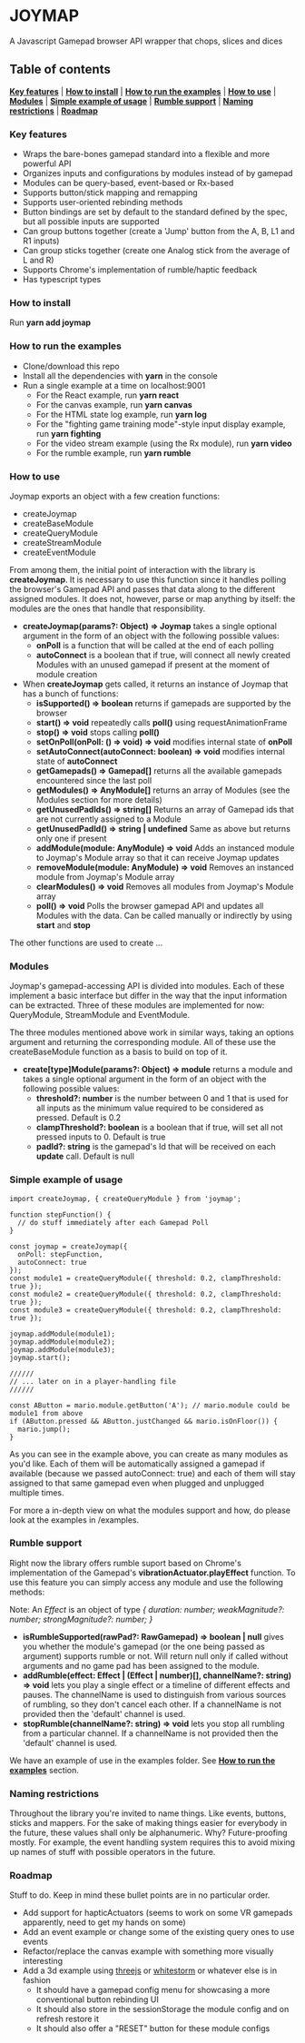 # JOYMAP

A Javascript Gamepad browser API wrapper that chops, slices and dices

## Table of contents

**[Key features](#key-features)** |
**[How to install](#how-to-install)** |
**[How to run the examples](#how-to-run-the-examples)** |
**[How to use](#how-to-use)** |
**[Modules](#modules)** |
**[Simple example of usage](#simple-example-of-usage)** |
**[Rumble support](#rumble-support)** |
**[Naming restrictions](#naming-restrictions)** |
**[Roadmap](#roadmap)**

### Key features

* Wraps the bare-bones gamepad standard into a flexible and more powerful API
* Organizes inputs and configurations by modules instead of by gamepad
* Modules can be query-based, event-based or Rx-based
* Supports button/stick mapping and remapping
* Supports user-oriented rebinding methods
* Button bindings are set by default to the standard defined by the spec, but all possible inputs are supported
* Can group buttons together (create a 'Jump' button from the A, B, L1 and R1 inputs)
* Can group sticks together (create one Analog stick from the average of L and R)
* Supports Chrome's implementation of rumble/haptic feedback
* Has typescript types

### How to install

Run **yarn add joymap**

### How to run the examples

* Clone/download this repo
* Install all the dependencies with **yarn** in the console
* Run a single example at a time on localhost:9001
  * For the React example, run **yarn react**
  * For the canvas example, run **yarn canvas**
  * For the HTML state log example, run **yarn log**
  * For the "fighting game training mode"-style input display example, run **yarn fighting**
  * For the video stream example (using the Rx module), run **yarn video**
  * For the rumble example, run **yarn rumble**

### How to use

Joymap exports an object with a few creation functions:

* createJoymap
* createBaseModule
* createQueryModule
* createStreamModule
* createEventModule

From among them, the initial point of interaction with the library is **createJoymap**. It is necessary to use this function since it handles polling the browser's Gamepad API and passes that data along to the different assigned modules. It does not, however, parse or map anything by itself: the modules are the ones that handle that responsibility.

* **createJoymap(params?: Object) => Joymap** takes a single optional argument in the form of an object with the following possible values:
  * **onPoll** is a function that will be called at the end of each polling
  * **autoConnect** is a boolean that if true, will connect all newly created Modules with an unused gamepad if present at the moment of module creation
* When **createJoymap** gets called, it returns an instance of Joymap that has a bunch of functions:
  * **isSupported() => boolean** returns if gamepads are supported by the browser
  * **start() => void** repeatedly calls **poll()** using requestAnimationFrame
  * **stop() => void** stops calling **poll()**
  * **setOnPoll(onPoll: () => void) => void** modifies internal state of **onPoll**
  * **setAutoConnect(autoConnect: boolean) => void** modifies internal state of **autoConnect**
  * **getGamepads() => Gamepad[]** returns all the available gamepads encountered since the last poll
  * **getModules() => AnyModule[]** returns an array of Modules (see the Modules section for more details)
  * **getUnusedPadIds() => string[]** Returns an array of Gamepad ids that are not currently assigned to a Module
  * **getUnusedPadId() => string | undefined** Same as above but returns only one if present
  * **addModule(module: AnyModule) => void** Adds an instanced module to Joymap's Module array so that it can receive Joymap updates
  * **removeModule(module: AnyModule) => void** Removes an instanced module from Joymap's Module array
  * **clearModules() => void** Removes all modules from Joymap's Module array
  * **poll() => void** Polls the browser gamepad API and updates all Modules with the data. Can be called manually or indirectly by using **start** and **stop**

The other functions are used to create ...

### Modules

Joymap's gamepad-accessing API is divided into modules. Each of these implement a basic interface but differ in the way that the input information can be extracted. Three of these modules are implemented for now: QueryModule, StreamModule and EventModule.

The three modules mentioned above work in similar ways, taking an options argument and returning the corresponding module. All of these use the createBaseModule function as a basis to build on top of it.

* **create[type]Module(params?: Object) => module** returns a module and takes a single optional argument in the form of an object with the following possible values:
  * **threshold?: number** is the number between 0 and 1 that is used for all inputs as the minimum value required to be considered as pressed. Default is 0.2
  * **clampThreshold?: boolean** is a boolean that if true, will set all not pressed inputs to 0. Default is true
  * **padId?: string** is the gamepad's Id that will be received on each **update** call. Default is null

### Simple example of usage

    import createJoymap, { createQueryModule } from 'joymap';
    
    function stepFunction() {
      // do stuff immediately after each Gamepad Poll
    }

    const joymap = createJoymap({
      onPoll: stepFunction,
      autoConnect: true
    });
    const module1 = createQueryModule({ threshold: 0.2, clampThreshold: true });
    const module2 = createQueryModule({ threshold: 0.2, clampThreshold: true });
    const module3 = createQueryModule({ threshold: 0.2, clampThreshold: true });
    
    joymap.addModule(module1);
    joymap.addModule(module2);
    joymap.addModule(module3);
    joymap.start();
    
    //////
    // ... later on in a player-handling file
    //////
    
    const AButton = mario.module.getButton('A'); // mario.module could be module1 from above
    if (AButton.pressed && AButton.justChanged && mario.isOnFloor()) {
      mario.jump();
    }

As you can see in the example above, you can create as many modules as you'd like. Each of them will be automatically assigned a gamepad if available (because we passed autoConnect: true) and each of them will stay assigned to that same gamepad even when plugged and unplugged multiple times.

For more a in-depth view on what the modules support and how, do please look at the examples in /examples.

### Rumble support

Right now the library offers rumble suport based on Chrome's implementation of the Gamepad's **vibrationActuator.playEffect** function. To use this feature you can simply access any module and use the following methods:

  Note: An *Effect* is an object of type *{ duration: number; weakMagnitude?: number; strongMagnitude?: number; }*

* **isRumbleSupported(rawPad?: RawGamepad) => boolean | null** gives you whether the module's gamepad (or the one being passed as argument) supports rumble or not. Will return null only if called without arguments and no game pad has been assigned to the module.
* **addRumble(effect: Effect | (Effect | number)[], channelName?: string) => void** lets you play a single effect or a timeline of different effects and pauses. The channelName is used to distinguish from various sources of rumbling, so they don't cancel each other. If a channelName is not provided then the 'default' channel is used.
* **stopRumble(channelName?: string) => void** lets you stop all rumbling from a particular channel. If a channelName is not provided then the 'default' channel is used.

We have an example of use in the examples folder. See **[How to run the examples](#how-to-run-the-examples)** section.

### Naming restrictions

Throughout the library you're invited to name things. Like events, buttons, sticks and mappers. For the sake of making things easier for everybody in the future, these values shall only be alphanumeric. Why? Future-proofing mostly. For example, the event handling system requires this to avoid mixing up names of stuff with possible operators in the future.

### Roadmap

Stuff to do. Keep in mind these bullet points are in no particular order.

* Add support for hapticActuators (seems to work on some VR gamepads apparently, need to get my hands on some)
* Add an event example or change some of the existing query ones to use events
* Refactor/replace the canvas example with something more visually interesting
* Add a 3d example using [threejs](https://github.com/mrdoob/three.js/) or [whitestorm](https://github.com/WhitestormJS/whitestorm.js) or whatever else is in fashion
  * It should have a gamepad config menu for showcasing a more conventional button rebinding UI
  * It should also store in the sessionStorage the module config and on refresh restore it
  * It should also offer a "RESET" button for these module configs
